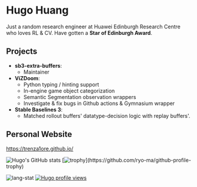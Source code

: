 # Hugo Huang
Just a random research engineer at Huawei Edinburgh Research Centre who loves RL & CV. Have gotten a **Star of Edinburgh Award**.

## Projects
- **sb3-extra-buffers**:
    - Maintainer
- **ViZDoom**:
    - Python typing / hinting support
    - In-engine game object categorization
    - Semantic Segmentation observation wrappers
    - Investigate & fix bugs in Github actions & Gymnasium wrapper
- **Stable Baselines 3**:
    - Matched rollout buffers' datatype-decision logic with replay buffers'.

## Personal Website
https://trenza1ore.github.io/

![Hugo's GitHub stats](https://github-readme-stats.vercel.app/api?username=Trenza1ore&show=prs_merged,prs_merged_percentage&include_all_commits=false&rank_icon=github&show_icons=true)
[![trophy](https://github-profile-trophy.vercel.app/?username=Trenza1ore&theme=gitdimmed&column=4&rank=-?)](https://github.com/ryo-ma/github-profile-trophy)
<!--
**Trenza1ore/Trenza1ore** is a ✨ _special_ ✨ repository because its `README.md` (this file) appears on your GitHub profile.

Here are some ideas to get you started:

- 🔭 I’m currently working on ...
- 🌱 I’m currently learning ...
- 👯 I’m looking to collaborate on ...
- 🤔 I’m looking for help with ...
- 💬 Ask me about ...
- 📫 How to reach me: ...
- 😄 Pronouns: ...
- ⚡ Fun fact: ...
-->
![lang-stat](https://github-readme-stats.vercel.app/api/top-langs/?username=Trenza1ore&size_weight=1.0&count_weight=0.0&langs_count=20&layout=donut-vertical)
[![Hugo profile views](https://u8views.com/api/v1/github/profiles/25863274/views/day-week-month-total-count.svg)](https://u8views.com/github/Trenza1ore)